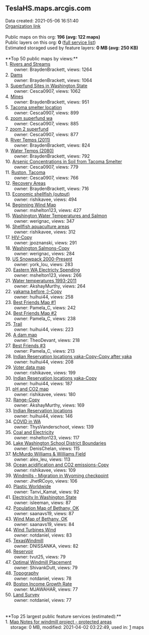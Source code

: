 <h2>TeslaHS.maps.arcgis.com</h2> Data created: 2021-05-06 16:51:40 <br /><a target='new' href='https://TeslaHS.maps.arcgis.com'>Organization link</a><br /><br />Public maps on this org: <b>196 (avg: 122 maps)</b><br />Public layers on this org: <b>0 </b>(<a target='new' href='https://services.arcgis.com/wIyatlHSTYueOJBG/ArcGIS/rest/services'>full service list</a>)<br />Estimated storaged used by feature layers: <b>0 MB (avg: 250 KB)</b><br /><br />**Top 50 public maps by views:**<br />  1. <a target='new' href='https://www.arcgis.com/home/item.html?id=1534744299f74199887985b77d780fb8'>Rivers and Streams</a> <br />  &nbsp;&nbsp;&nbsp;&nbsp; &nbsp;&nbsp;owner: BraydenBrackett, views: 1264<br />  2. <a target='new' href='https://www.arcgis.com/home/item.html?id=7c9c8ff508fb489f95cbb4ef6531b341'>Dams</a> <br />  &nbsp;&nbsp;&nbsp;&nbsp; &nbsp;&nbsp;owner: BraydenBrackett, views: 1064<br />  3. <a target='new' href='https://www.arcgis.com/home/item.html?id=a56916d29d0042ddac16e3364e2b95a6'>Superfund Sites in Washington State</a> <br />  &nbsp;&nbsp;&nbsp;&nbsp; &nbsp;&nbsp;owner: Cesca0907, views: 1062<br />  4. <a target='new' href='https://www.arcgis.com/home/item.html?id=00064904040549f0a612471cad697d78'>Mines</a> <br />  &nbsp;&nbsp;&nbsp;&nbsp; &nbsp;&nbsp;owner: BraydenBrackett, views: 951<br />  5. <a target='new' href='https://www.arcgis.com/home/item.html?id=8ca2f849242b4bc9b4011107c3085b30'>Tacoma smelter location</a> <br />  &nbsp;&nbsp;&nbsp;&nbsp; &nbsp;&nbsp;owner: Cesca0907, views: 899<br />  6. <a target='new' href='https://www.arcgis.com/home/item.html?id=94746fbe1af74908be4058dcb3df51ec'>zoom superfund wa</a> <br />  &nbsp;&nbsp;&nbsp;&nbsp; &nbsp;&nbsp;owner: Cesca0907, views: 885<br />  7. <a target='new' href='https://www.arcgis.com/home/item.html?id=42f5bf5fd63d431c88d850d734e7d310'>zoom 2 superfund</a> <br />  &nbsp;&nbsp;&nbsp;&nbsp; &nbsp;&nbsp;owner: Cesca0907, views: 877<br />  8. <a target='new' href='https://www.arcgis.com/home/item.html?id=b78473e4f7c44d38969c0415323e5084'>River Temps (2011)</a> <br />  &nbsp;&nbsp;&nbsp;&nbsp; &nbsp;&nbsp;owner: BraydenBrackett, views: 824<br />  9. <a target='new' href='https://www.arcgis.com/home/item.html?id=d84ecb2473bf4d08a3c4509cda1babc8'>Water Temps (2080)</a> <br />  &nbsp;&nbsp;&nbsp;&nbsp; &nbsp;&nbsp;owner: BraydenBrackett, views: 792<br />  10. <a target='new' href='https://www.arcgis.com/home/item.html?id=26b35a997a67457888ad3b303247d728'>Arsenic Concentrations in Soil from Tacoma Smelter</a> <br />  &nbsp;&nbsp;&nbsp;&nbsp; &nbsp;&nbsp;owner: Cesca0907, views: 779<br />  11. <a target='new' href='https://www.arcgis.com/home/item.html?id=08cd32d6d528475b929d95c6b4491fde'>Ruston, Tacoma</a> <br />  &nbsp;&nbsp;&nbsp;&nbsp; &nbsp;&nbsp;owner: Cesca0907, views: 766<br />  12. <a target='new' href='https://www.arcgis.com/home/item.html?id=8ffaa8dada2541edadd4b74f9f3c8f6a'>Recovery Areas</a> <br />  &nbsp;&nbsp;&nbsp;&nbsp; &nbsp;&nbsp;owner: BraydenBrackett, views: 716<br />  13. <a target='new' href='https://www.arcgis.com/home/item.html?id=8ecc4cd496df4a51b7603ceacb1ae8fd'>Economic shellfish (output)</a> <br />  &nbsp;&nbsp;&nbsp;&nbsp; &nbsp;&nbsp;owner: rishikavee, views: 494<br />  14. <a target='new' href='https://www.arcgis.com/home/item.html?id=41838d3e6c924b3ebbd73ace5cdc904d'>Beginning Wind Map</a> <br />  &nbsp;&nbsp;&nbsp;&nbsp; &nbsp;&nbsp;owner: mshelton123, views: 427<br />  15. <a target='new' href='https://www.arcgis.com/home/item.html?id=ec77a9024ba34c6aaccc1a5a5cf2d72c'>Washington Water Temperatures and Salmon</a> <br />  &nbsp;&nbsp;&nbsp;&nbsp; &nbsp;&nbsp;owner: werignac, views: 347<br />  16. <a target='new' href='https://www.arcgis.com/home/item.html?id=8ef71a1a6ec34f66af5ecf0c4530d041'>Shellfish aquaculture areas</a> <br />  &nbsp;&nbsp;&nbsp;&nbsp; &nbsp;&nbsp;owner: rishikavee, views: 312<br />  17. <a target='new' href='https://www.arcgis.com/home/item.html?id=0da9f85acba24697b4c7ae8df2377889'>HIV-Copy</a> <br />  &nbsp;&nbsp;&nbsp;&nbsp; &nbsp;&nbsp;owner: jpoznanski, views: 291<br />  18. <a target='new' href='https://www.arcgis.com/home/item.html?id=2854b95921d14c558ea8418996e3b512'>Washington Salmons-Copy</a> <br />  &nbsp;&nbsp;&nbsp;&nbsp; &nbsp;&nbsp;owner: werignac, views: 284<br />  19. <a target='new' href='https://www.arcgis.com/home/item.html?id=8508178f8dc34b89bfb445ef3b06af5f'>US Snowpack 2000-Present</a> <br />  &nbsp;&nbsp;&nbsp;&nbsp; &nbsp;&nbsp;owner: york_lou, views: 283<br />  20. <a target='new' href='https://www.arcgis.com/home/item.html?id=a41875a0b802495ebfb691b36b7eadc1'>Eastern WA Electricty Spending</a> <br />  &nbsp;&nbsp;&nbsp;&nbsp; &nbsp;&nbsp;owner: mshelton123, views: 266<br />  21. <a target='new' href='https://www.arcgis.com/home/item.html?id=f763fef50cf340619eaab15f9f85182b'>Water temperatures 1993-2011</a> <br />  &nbsp;&nbsp;&nbsp;&nbsp; &nbsp;&nbsp;owner: AkshayMurthy, views: 264<br />  22. <a target='new' href='https://www.arcgis.com/home/item.html?id=9e12761713174cf7ad3f3ed00065bd7f'>yakama before :)-Copy</a> <br />  &nbsp;&nbsp;&nbsp;&nbsp; &nbsp;&nbsp;owner: huihui44, views: 258<br />  23. <a target='new' href='https://www.arcgis.com/home/item.html?id=8fa32eef8a9b459dad8bd2b6b28f1bf4'>Best Friends Map #1</a> <br />  &nbsp;&nbsp;&nbsp;&nbsp; &nbsp;&nbsp;owner: Pamela_C, views: 242<br />  24. <a target='new' href='https://www.arcgis.com/home/item.html?id=b5b03a903de4408d82e92d8bfb203a05'>Best Friends Map #2</a> <br />  &nbsp;&nbsp;&nbsp;&nbsp; &nbsp;&nbsp;owner: Pamela_C, views: 238<br />  25. <a target='new' href='https://www.arcgis.com/home/item.html?id=1e0aea980f3f4f5ca43506f69ca0e656'>Trail</a> <br />  &nbsp;&nbsp;&nbsp;&nbsp; &nbsp;&nbsp;owner: huihui44, views: 223<br />  26. <a target='new' href='https://www.arcgis.com/home/item.html?id=b1089794223049a28e92d272a720417f'>A dam map</a> <br />  &nbsp;&nbsp;&nbsp;&nbsp; &nbsp;&nbsp;owner: TheoDevant, views: 218<br />  27. <a target='new' href='https://www.arcgis.com/home/item.html?id=6b56a00a5e104f79a155b01a62dae37f'>Best Friends #3</a> <br />  &nbsp;&nbsp;&nbsp;&nbsp; &nbsp;&nbsp;owner: Pamela_C, views: 213<br />  28. <a target='new' href='https://www.arcgis.com/home/item.html?id=0766697c91f54a539519880b8d046eda'>Indian Reservation locations yaka-Copy-Copy after yaka</a> <br />  &nbsp;&nbsp;&nbsp;&nbsp; &nbsp;&nbsp;owner: huihui44, views: 208<br />  29. <a target='new' href='https://www.arcgis.com/home/item.html?id=19ac7bcd0ba94416be7febb0943029c4'>Voter data map</a> <br />  &nbsp;&nbsp;&nbsp;&nbsp; &nbsp;&nbsp;owner: rishikavee, views: 199<br />  30. <a target='new' href='https://www.arcgis.com/home/item.html?id=d4a34f49876747709fb1cf049d5557fb'>Indian Reservation locations yaka-Copy</a> <br />  &nbsp;&nbsp;&nbsp;&nbsp; &nbsp;&nbsp;owner: huihui44, views: 187<br />  31. <a target='new' href='https://www.arcgis.com/home/item.html?id=8f0c652b4b4d440880b921f6d9ff5358'>pH and CO2 map</a> <br />  &nbsp;&nbsp;&nbsp;&nbsp; &nbsp;&nbsp;owner: rishikavee, views: 180<br />  32. <a target='new' href='https://www.arcgis.com/home/item.html?id=e3a7b0923997494592c63924082b3efa'>Range-Copy</a> <br />  &nbsp;&nbsp;&nbsp;&nbsp; &nbsp;&nbsp;owner: AkshayMurthy, views: 169<br />  33. <a target='new' href='https://www.arcgis.com/home/item.html?id=3626cd1b4ac848019d24b3a716261fa8'>Indian Reservation locations</a> <br />  &nbsp;&nbsp;&nbsp;&nbsp; &nbsp;&nbsp;owner: huihui44, views: 146<br />  34. <a target='new' href='https://www.arcgis.com/home/item.html?id=849caa4a74aa4811834b14650976faee'>COVID in WA</a> <br />  &nbsp;&nbsp;&nbsp;&nbsp; &nbsp;&nbsp;owner: ThysVanderschoot, views: 139<br />  35. <a target='new' href='https://www.arcgis.com/home/item.html?id=b327e1803db74cb4a908ae04a8f33c52'>Coal and Electricity</a> <br />  &nbsp;&nbsp;&nbsp;&nbsp; &nbsp;&nbsp;owner: mshelton123, views: 117<br />  36. <a target='new' href='https://www.arcgis.com/home/item.html?id=245c85c259b14c58af7335cd5366dc76'>Lake Washington School District Boundaries</a> <br />  &nbsp;&nbsp;&nbsp;&nbsp; &nbsp;&nbsp;owner: DenisChelan, views: 115<br />  37. <a target='new' href='https://www.arcgis.com/home/item.html?id=36189507009d4987affcd00c4bd5b833'>McMurdo Williams & Williams Field</a> <br />  &nbsp;&nbsp;&nbsp;&nbsp; &nbsp;&nbsp;owner: alex_leu, views: 113<br />  38. <a target='new' href='https://www.arcgis.com/home/item.html?id=0a7ace355c7e4ea5b53587329ed71831'>Ocean acidification and CO2 emissions-Copy</a> <br />  &nbsp;&nbsp;&nbsp;&nbsp; &nbsp;&nbsp;owner: rishikavee, views: 109<br />  39. <a target='new' href='https://www.arcgis.com/home/item.html?id=99e5e921f5a74967b675f65f34ed2593'>Windmills - Migration in Wyoming checkpoint</a> <br />  &nbsp;&nbsp;&nbsp;&nbsp; &nbsp;&nbsp;owner: JhetRCoyo, views: 106<br />  40. <a target='new' href='https://www.arcgis.com/home/item.html?id=e65d2284e04348bd85a58600a45afefe'>Plastic Worldwide</a> <br />  &nbsp;&nbsp;&nbsp;&nbsp; &nbsp;&nbsp;owner: Tanvi_Kamat, views: 92<br />  41. <a target='new' href='https://www.arcgis.com/home/item.html?id=2e92c0358577475b85bf51c259e81971'>Electricity In Washington State</a> <br />  &nbsp;&nbsp;&nbsp;&nbsp; &nbsp;&nbsp;owner: isleeman, views: 87<br />  42. <a target='new' href='https://www.arcgis.com/home/item.html?id=2ad742476dbc4617a71d2f1ebfd0d381'>Population Map of Bethany, OK</a> <br />  &nbsp;&nbsp;&nbsp;&nbsp; &nbsp;&nbsp;owner: saanavs19, views: 87<br />  43. <a target='new' href='https://www.arcgis.com/home/item.html?id=c4886707efe64d72b976acc142e053d8'>Wind Map of Bethany, OK</a> <br />  &nbsp;&nbsp;&nbsp;&nbsp; &nbsp;&nbsp;owner: saanavs19, views: 84<br />  44. <a target='new' href='https://www.arcgis.com/home/item.html?id=19bd46db69064f43ac4e430e52b8a5e6'>Wind Turbines  Wind</a> <br />  &nbsp;&nbsp;&nbsp;&nbsp; &nbsp;&nbsp;owner: notdaniel, views: 83<br />  45. <a target='new' href='https://www.arcgis.com/home/item.html?id=df99d2aef4da478c8523ee5c585c2733'>TexasWindmill</a> <br />  &nbsp;&nbsp;&nbsp;&nbsp; &nbsp;&nbsp;owner: DNISSANKA, views: 82<br />  46. <a target='new' href='https://www.arcgis.com/home/item.html?id=a640da64a84f42d48490fe3234ab68f8'>Reservoir</a> <br />  &nbsp;&nbsp;&nbsp;&nbsp; &nbsp;&nbsp;owner: tvut25, views: 79<br />  47. <a target='new' href='https://www.arcgis.com/home/item.html?id=a617808d34ae45d98c0fea367f716af0'>Optimal Windmill Placement</a> <br />  &nbsp;&nbsp;&nbsp;&nbsp; &nbsp;&nbsp;owner: ShivankDutt, views: 79<br />  48. <a target='new' href='https://www.arcgis.com/home/item.html?id=234d6659a43947f1afc0f415743515cc'>Topography</a> <br />  &nbsp;&nbsp;&nbsp;&nbsp; &nbsp;&nbsp;owner: notdaniel, views: 78<br />  49. <a target='new' href='https://www.arcgis.com/home/item.html?id=89d1d5e2f3e34aeb9067fba2ecef80a2'>Boston Income Growth Rate</a> <br />  &nbsp;&nbsp;&nbsp;&nbsp; &nbsp;&nbsp;owner: MJAWAHAR, views: 77<br />  50. <a target='new' href='https://www.arcgis.com/home/item.html?id=382936e4d5c44f7ea210f53774d141b5'>Land Survey</a> <br />  &nbsp;&nbsp;&nbsp;&nbsp; &nbsp;&nbsp;owner: notdaniel, views: 77<br /><br /><br />**Top 25 largest public feature services (estimated):**<br /> 1. <a target='new' href='https://www.arcgis.com/home/item.html?id=164aa8b29ffc4ce3a556a600f49903b3'>Map Notes for windmill project - protected areas</a><br /> &nbsp;&nbsp;&nbsp;&nbsp;storage: 0 MB, modified: 2021-04-02 03:22:49,  used in: <a target='new' href='https://ed-ind-tb.s3-us-west-1.amazonaws.com/ADI/164aa8b29ffc4ce3a556a600f49903b3.html'> 1</a> maps<br />